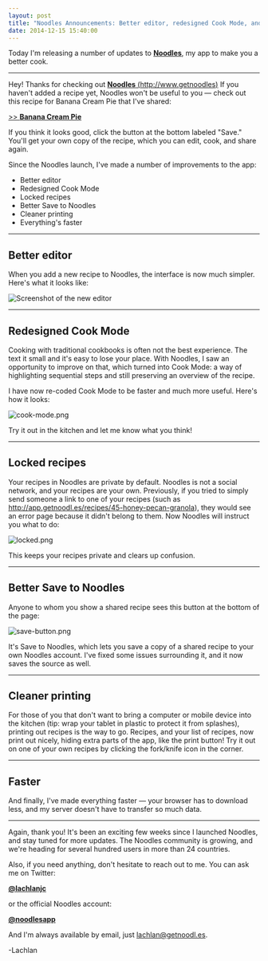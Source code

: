 ```yaml
---
layout: post
title: "Noodles Announcements: Better editor, redesigned Cook Mode, and more."
date: 2014-12-15 15:40:00
---
```


Today I'm releasing a number of updates to [**Noodles**](http://www.getnoodl.es), my app to make you a better cook.

___

Hey! Thanks for checking out [**Noodles** (http://www.getnoodles)](http://www.getnoodl.es) If you haven't added a recipe yet, Noodles won't be useful to you — check out this recipe for Banana Cream Pie that I've shared:

[>> **Banana Cream Pie**](http://www.getnoodl.es/s/vaOAoAN)

If you think it looks good, click the button at the bottom labeled "Save." You'll get your own copy of the recipe, which you can edit, cook, and share again.

Since the Noodles launch, I've made a number of improvements to the app:

- Better editor
- Redesigned Cook Mode
- Locked recipes
- Better Save to Noodles
- Cleaner printing
- Everything's faster

___

## Better editor

When you add a new recipe to Noodles, the interface is now much simpler. Here's what it looks like:

![Screenshot of the new editor](https://draftin.com:443/images/25125?token=nt0E8R2pmu60SrJBntsuwk-r0LGN9UuYmTjloYOYgLU-fVn-YrUOdWe6GeGC3ZQ9OAxgYfrmHWl202H5BW0OGrI)

___

## Redesigned Cook Mode

Cooking with traditional cookbooks is often not the best experience. The text it small and it's easy to lose your place. With Noodles, I saw an opportunity to improve on that, which turned into Cook Mode: a way of highlighting sequential steps and still preserving an overview of the recipe.

I have now re-coded Cook Mode to be faster and much more useful. Here's how it looks:

![cook-mode.png](https://draftin.com:443/images/25172?token=cj750rchgLH0dG1LiM0gancNYIGrCgtPBeXmgEd19_QUfvznmj5x1l-xCcksswuVwVosB6YKsGjPcBLJjnIyUSw)

Try it out in the kitchen and let me know what you think!

___

## Locked recipes

Your recipes in Noodles are private by default. Noodles is not a social network, and your recipes are your own. Previously, if you tried to simply send someone a link to one of your recipes (such as http://app.getnoodl.es/recipes/45-honey-pecan-granola), they would see an error page because it didn't belong to them. Now Noodles will instruct you what to do:

![locked.png](https://draftin.com:443/images/25127?token=jt8Ra8fE6MVfwUymYWNVAiX2GoUncXiA2dX8KR-BlEj2x8PEeF8tnkT3GanS52fC2c3o3bXrx49kzZIU1Qrx7cU)

This keeps your recipes private and clears up confusion.

___

## Better Save to Noodles

Anyone to whom you show a shared recipe sees this button at the bottom of the page:

![save-button.png](https://draftin.com:443/images/25171?token=u-7wLmdJcEHy9uzFSFJoFs-kPy1l0gwnmws9IuueOU4Es5dWlyVgHZsSO4yLqPfPZxPjO1a7lZmo1O2hzMU8dIE)

It's Save to Noodles, which lets you save a copy of a shared recipe to your own Noodles account. I've fixed some issues surrounding it, and it now saves the source as well.

___

## Cleaner printing

For those of you that don't want to bring a computer or mobile device into the kitchen (tip: wrap your tablet in plastic to protect it from splashes), printing out recipes is the way to go. Recipes, and your list of recipes, now print out  nicely, hiding extra parts of the app, like the print button! Try it out on one of your own recipes by clicking the fork/knife icon in the corner.

___

## Faster

And finally, I've made everything faster — your browser has to download less, and my server doesn't have to transfer so much data.

___

Again, thank you! It's been an exciting few weeks since I launched Noodles, and stay tuned for more updates. The Noodles community is growing, and we're heading for several hundred users in more than 24 countries.

Also, if you need anything, don't hesitate to reach out to me. You can ask me on Twitter:

[**@lachlanjc**](https://twitter.com/lachlanjc)

or the official Noodles account:

[**@noodlesapp**](https://twitter.com/noodlesapp)

And I'm always available by email, just [lachlan@getnoodl.es](mailto:lachlan@getnoodl.es).

-Lachlan
